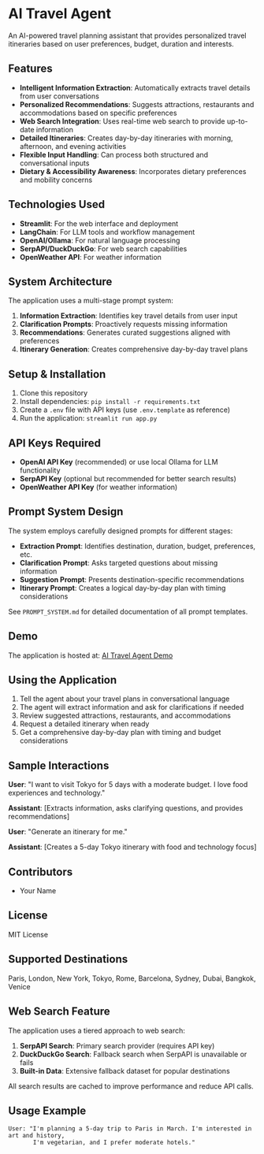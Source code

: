 # AI Travel Agent

An AI-powered travel planning assistant that provides personalized travel itineraries based on user preferences, budget, duration and interests.

## Features

- **Intelligent Information Extraction**: Automatically extracts travel details from user conversations
- **Personalized Recommendations**: Suggests attractions, restaurants and accommodations based on specific preferences
- **Web Search Integration**: Uses real-time web search to provide up-to-date information
- **Detailed Itineraries**: Creates day-by-day itineraries with morning, afternoon, and evening activities
- **Flexible Input Handling**: Can process both structured and conversational inputs
- **Dietary & Accessibility Awareness**: Incorporates dietary preferences and mobility concerns

## Technologies Used

- **Streamlit**: For the web interface and deployment
- **LangChain**: For LLM tools and workflow management
- **OpenAI/Ollama**: For natural language processing
- **SerpAPI/DuckDuckGo**: For web search capabilities
- **OpenWeather API**: For weather information

## System Architecture

The application uses a multi-stage prompt system:

1. **Information Extraction**: Identifies key travel details from user input
2. **Clarification Prompts**: Proactively requests missing information
3. **Recommendations**: Generates curated suggestions aligned with preferences
4. **Itinerary Generation**: Creates comprehensive day-by-day travel plans

## Setup & Installation

1. Clone this repository
2. Install dependencies: `pip install -r requirements.txt`
3. Create a `.env` file with API keys (use `.env.template` as reference)
4. Run the application: `streamlit run app.py`

## API Keys Required

- **OpenAI API Key** (recommended) or use local Ollama for LLM functionality
- **SerpAPI Key** (optional but recommended for better search results)
- **OpenWeather API Key** (for weather information)

## Prompt System Design

The system employs carefully designed prompts for different stages:

- **Extraction Prompt**: Identifies destination, duration, budget, preferences, etc.
- **Clarification Prompt**: Asks targeted questions about missing information
- **Suggestion Prompt**: Presents destination-specific recommendations
- **Itinerary Prompt**: Creates a logical day-by-day plan with timing considerations

See `PROMPT_SYSTEM.md` for detailed documentation of all prompt templates.

## Demo

The application is hosted at: [AI Travel Agent Demo](https://your-demo-link-here)

## Using the Application

1. Tell the agent about your travel plans in conversational language
2. The agent will extract information and ask for clarifications if needed
3. Review suggested attractions, restaurants, and accommodations
4. Request a detailed itinerary when ready
5. Get a comprehensive day-by-day plan with timing and budget considerations

## Sample Interactions

**User**: "I want to visit Tokyo for 5 days with a moderate budget. I love food experiences and technology."

**Assistant**: [Extracts information, asks clarifying questions, and provides recommendations]

**User**: "Generate an itinerary for me."

**Assistant**: [Creates a 5-day Tokyo itinerary with food and technology focus]

## Contributors

- Your Name

## License

MIT License

## Supported Destinations

Paris, London, New York, Tokyo, Rome, Barcelona, Sydney, Dubai, Bangkok, Venice

## Web Search Feature

The application uses a tiered approach to web search:

1. **SerpAPI Search**: Primary search provider (requires API key)
2. **DuckDuckGo Search**: Fallback search when SerpAPI is unavailable or fails
3. **Built-in Data**: Extensive fallback dataset for popular destinations

All search results are cached to improve performance and reduce API calls.

## Usage Example

```
User: "I'm planning a 5-day trip to Paris in March. I'm interested in art and history, 
       I'm vegetarian, and I prefer moderate hotels." 